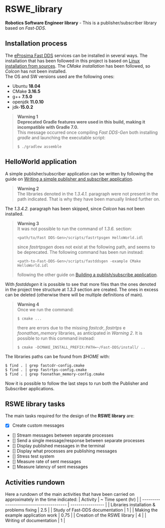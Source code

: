 # RSWE_library
**Robotics Software Engineer library** - This is a publisher/subscriber library based on *Fast-DDS*.

## Installation process
The [eProsima Fast DDS](https://github.com/eProsima/Fast-DDS) services can be installed in several ways. The installation that has been followed in this project is based on [Linux installation from sources](https://fast-dds.docs.eprosima.com/en/latest/installation/sources/sources_linux.html#fast-dds-gen-installation). The *CMake installation* has been followed, so *Colcon* has not been installed.
</br>
The OS and SW versions used are the following ones:
- Ubuntu **18.04**
- CMake **3.16.5**
- g++ **7.5.0**
- openjdk **11.0.10**
- jdk-**15.0.2**

> **Warning 1**
> </br>
> **Deprecated Gradle features were used in this build, making it incompatible with
> Gradle 7.0.**
> </br>
> This message occurred once compiling *Fast DDS-Gen* both installing *gradle* and
> launching the executable script:
> ```
> $ ./gradlew assemble
> ```

## HelloWorld application
A simple publisher/subscriber application can be written by following the guide on [Writing a simple publisher and subscriber application](https://fast-rtps.docs.eprosima.com/en/latest/fastdds/getting_started/simple_app/simple_app.html#prerequisites).

> **Warning 2**
> </br>
> The libraries denoted in the *1.3.4.1.* paragraph were not present in the path
> indicated. That is why they have been manually linked further on.

The *1.3.4.2.* paragraph has been skipped, since *Colcon* has not been installed.

> **Warning 3**
> </br>
> It was not possible to run the command of *1.3.6.* section:
> ```
> <path/to/Fast DDS-Gen>/scripts/fastrtpsgen HelloWorld.idl
> ```
> since *fastrtpsgen* does not exist at the following path, and seems to be
> deprecated. The following command has been run instead:
> ```
> <path-to-Fast-DDS-Gen>/scripts/fastddsgen -example CMake HelloWorld.idl
> ```
> following the other guide on [Building a publish/subscribe application](https://fast-rtps.docs.eprosima.com/en/latest/fastddsgen/pubsub_app/pubsub_app.html#fastddsgen-pubsub-app).

With *fastddsgen* it is possible to see that more files than the ones denoted in the project tree structure at *1.3.3* section are created. The ones in excess can be deleted (otherwise there will be multiple definitions of main).

> **Warning 4**
> </br>
> Once we run the command:
> ```
> $ cmake ...
> ```
> there are errors due to the missing *fastcdr*, *fastrtps* e *foonathan_memory*
> libraries, as anticipated in *Warning 2*. It is possible to run this command instead:
> ```
> $ cmake -DCMAKE_INSTALL_PREFIX:PATH=~/Fast-DDS/install/ ..
> ```

The libraries paths can be found from *$HOME* with:
```
$ find . | grep fastcdr-config.cmake
$ find . | grep fastrtps-config.cmake
$ find . | grep foonathan_memory-config.cmake
```
Now it is possible to follow the last steps to run both the Publisher and Subscriber applications.
## RSWE library tasks
The main tasks required for the design of the **RSWE library** are:
- [x] Create custom messages
- [] Stream messages between separate processes
- [] Send a single message/response between separate processes
- [] Display published messages in the terminal
- [] Display what processes are publishing messages
- [] Stress test system
- [] Measure rate of sent messages
- [] Measure latency of sent messages

## Activities rundown
Here a rundown of the main activities that have been carried on approximately in the time indicated:
| Activity                                 | ~ Time spent (hr) |
| ---------------------------------------- | ----------------- |
| Libraries installation & problems fixing | 2.5               |
| Study of Fast-DDS documentation          | 1                 |
| Making the example application work      | 0.75              |
| Creation of the RSWE library             | 4                 |
| Writing of documentation                 | 1                 |